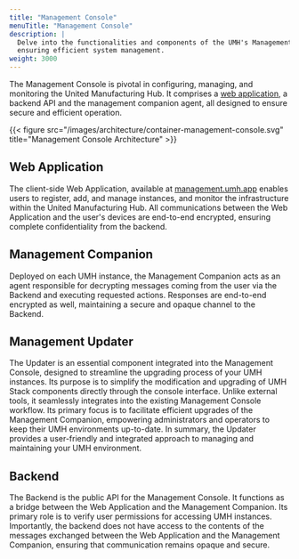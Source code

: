 ```yaml
---
title: "Management Console"
menuTitle: "Management Console"
description: |
  Delve into the functionalities and components of the UMH's Management Console,
  ensuring efficient system management.
weight: 3000
---
```


The Management Console is pivotal in configuring, managing, and monitoring the
United Manufacturing Hub. It comprises a [web application](https://management.umh.app/),
a backend API and the management companion agent, all designed to ensure secure and
efficient operation.

{{< figure src="/images/architecture/container-management-console.svg" title="Management Console Architecture" >}}

## Web Application

The client-side Web Application, available at [management.umh.app](https://management.umh.app/)
enables users to register, add, and manage instances, and monitor the
infrastructure within the United Manufacturing Hub. All communications between
the Web Application and the user's devices are end-to-end encrypted, ensuring
complete confidentiality from the backend.

## Management Companion

Deployed on each UMH instance, the Management Companion acts as an agent responsible
for decrypting messages coming from the user via the Backend and executing
requested actions. Responses are end-to-end encrypted as well, maintaining a
secure and opaque channel to the Backend.

## Management Updater

The Updater is an essential component integrated into the Management Console, designed to streamline the upgrading
process of your UMH instances. Its purpose is to simplify the modification and upgrading of UMH Stack components
directly through the console interface. Unlike external tools, it seamlessly integrates into the existing Management
Console workflow. Its primary focus is to facilitate efficient upgrades of the Management Companion,
empowering administrators and operators to keep their UMH environments up-to-date. In summary, the Updater provides
a user-friendly and integrated approach to managing and maintaining your UMH environment.

## Backend

The Backend is the public API for the Management Console. It functions as a bridge
between the Web Application and the Management Companion. Its primary role is to
verify user permissions for accessing UMH instances. Importantly, the backend
does not have access to the contents of the messages exchanged between the Web
Application and the Management Companion, ensuring that communication remains
opaque and secure.
